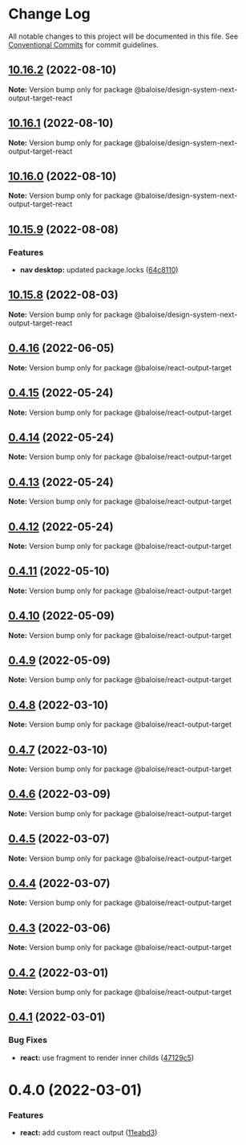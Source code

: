 # Change Log

All notable changes to this project will be documented in this file.
See [Conventional Commits](https://conventionalcommits.org) for commit guidelines.

## [10.16.2](https://github.com/baloise/design-system/compare/v10.16.0...v10.16.2) (2022-08-10)

**Note:** Version bump only for package @baloise/design-system-next-output-target-react

## [10.16.1](https://github.com/baloise/design-system/compare/v10.16.0...v10.16.1) (2022-08-10)

**Note:** Version bump only for package @baloise/design-system-next-output-target-react

## [10.16.0](https://github.com/baloise/design-system/compare/v10.15.9...v10.16.0) (2022-08-10)

**Note:** Version bump only for package @baloise/design-system-next-output-target-react

## [10.15.9](https://github.com/baloise/design-system/compare/v10.15.8...v10.15.9) (2022-08-08)

### Features

- **nav desktop:** updated package.locks ([64c8110](https://github.com/baloise/design-system/commit/64c8110a196de4020a4da7b12862425bb8072db8))

## [10.15.8](https://github.com/baloise/design-system/compare/v10.15.7...v10.15.8) (2022-08-03)

**Note:** Version bump only for package @baloise/design-system-next-output-target-react

## [0.4.16](https://github.com/ionic-team/stencil-ds-output-targets/compare/@baloise/react-output-target@0.4.15...@baloise/react-output-target@0.4.16) (2022-06-05)

**Note:** Version bump only for package @baloise/react-output-target

## [0.4.15](https://github.com/ionic-team/stencil-ds-output-targets/compare/@baloise/react-output-target@0.4.14...@baloise/react-output-target@0.4.15) (2022-05-24)

**Note:** Version bump only for package @baloise/react-output-target

## [0.4.14](https://github.com/ionic-team/stencil-ds-output-targets/compare/@baloise/react-output-target@0.4.13...@baloise/react-output-target@0.4.14) (2022-05-24)

**Note:** Version bump only for package @baloise/react-output-target

## [0.4.13](https://github.com/ionic-team/stencil-ds-output-targets/compare/@baloise/react-output-target@0.4.12...@baloise/react-output-target@0.4.13) (2022-05-24)

**Note:** Version bump only for package @baloise/react-output-target

## [0.4.12](https://github.com/ionic-team/stencil-ds-output-targets/compare/@baloise/react-output-target@0.4.11...@baloise/react-output-target@0.4.12) (2022-05-24)

**Note:** Version bump only for package @baloise/react-output-target

## [0.4.11](https://github.com/ionic-team/stencil-ds-output-targets/compare/@baloise/react-output-target@0.4.10...@baloise/react-output-target@0.4.11) (2022-05-10)

**Note:** Version bump only for package @baloise/react-output-target

## [0.4.10](https://github.com/ionic-team/stencil-ds-output-targets/compare/@baloise/react-output-target@0.4.9...@baloise/react-output-target@0.4.10) (2022-05-09)

**Note:** Version bump only for package @baloise/react-output-target

## [0.4.9](https://github.com/ionic-team/stencil-ds-output-targets/compare/@baloise/react-output-target@0.4.8...@baloise/react-output-target@0.4.9) (2022-05-09)

**Note:** Version bump only for package @baloise/react-output-target

## [0.4.8](https://github.com/ionic-team/stencil-ds-output-targets/compare/@baloise/react-output-target@0.4.7...@baloise/react-output-target@0.4.8) (2022-03-10)

**Note:** Version bump only for package @baloise/react-output-target

## [0.4.7](https://github.com/ionic-team/stencil-ds-output-targets/compare/@baloise/react-output-target@0.4.6...@baloise/react-output-target@0.4.7) (2022-03-10)

**Note:** Version bump only for package @baloise/react-output-target

## [0.4.6](https://github.com/ionic-team/stencil-ds-output-targets/compare/@baloise/react-output-target@0.4.5...@baloise/react-output-target@0.4.6) (2022-03-09)

**Note:** Version bump only for package @baloise/react-output-target

## [0.4.5](https://github.com/ionic-team/stencil-ds-output-targets/compare/@baloise/react-output-target@0.4.4...@baloise/react-output-target@0.4.5) (2022-03-07)

**Note:** Version bump only for package @baloise/react-output-target

## [0.4.4](https://github.com/ionic-team/stencil-ds-output-targets/compare/@baloise/react-output-target@0.4.3...@baloise/react-output-target@0.4.4) (2022-03-07)

**Note:** Version bump only for package @baloise/react-output-target

## [0.4.3](https://github.com/ionic-team/stencil-ds-output-targets/compare/@baloise/react-output-target@0.4.2...@baloise/react-output-target@0.4.3) (2022-03-06)

**Note:** Version bump only for package @baloise/react-output-target

## [0.4.2](https://github.com/ionic-team/stencil-ds-output-targets/compare/@baloise/react-output-target@0.4.1...@baloise/react-output-target@0.4.2) (2022-03-01)

**Note:** Version bump only for package @baloise/react-output-target

## [0.4.1](https://github.com/ionic-team/stencil-ds-output-targets/compare/@baloise/react-output-target@0.4.0...@baloise/react-output-target@0.4.1) (2022-03-01)

### Bug Fixes

- **react:** use fragment to render inner childs ([47129c5](https://github.com/ionic-team/stencil-ds-output-targets/commit/47129c5337424577aa9da5dcfcbb1e0bf3a20cb4))

# 0.4.0 (2022-03-01)

### Features

- **react:** add custom react output ([11eabd3](https://github.com/ionic-team/stencil-ds-output-targets/commit/11eabd33271a12c9a5d15d64c114f30c017cc1d5))
